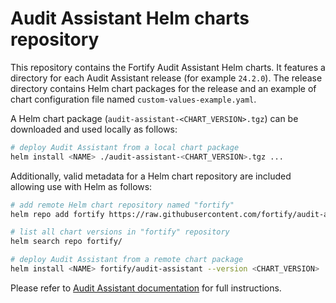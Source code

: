 Audit Assistant Helm charts repository
======================================

This repository contains the Fortify Audit Assistant Helm charts. It features a directory for each
Audit Assistant release (for example `24.2.0`). The release directory contains Helm chart packages
for the release and an example of chart configuration file named `custom-values-example.yaml`.

A Helm chart package (`audit-assistant-<CHART_VERSION>.tgz`) can be downloaded and used locally as follows:

```sh
# deploy Audit Assistant from a local chart package
helm install <NAME> ./audit-assistant-<CHART_VERSION>.tgz ...
```

Additionally, valid metadata for a Helm chart repository are included allowing use with Helm as follows:

```sh
# add remote Helm chart repository named "fortify"
helm repo add fortify https://raw.githubusercontent.com/fortify/audit-assistant-helm-charts/repo/

# list all chart versions in "fortify" repository
helm search repo fortify/

# deploy Audit Assistant from a remote chart package
helm install <NAME> fortify/audit-assistant --version <CHART_VERSION> ...
```

Please refer to [Audit Assistant documentation](https://www.microfocus.com/documentation/fortify-audit-assistant/) for full instructions.  
